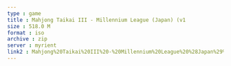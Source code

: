 ```yaml
---
type : game
title : Mahjong Taikai III - Millennium League (Japan) (v1
size : 518.0 M
format : iso
archive : zip
server : myrient
link2 : Mahjong%20Taikai%20III%20-%20Millennium%20League%20%28Japan%29%20%28v1.10%29
---
```

